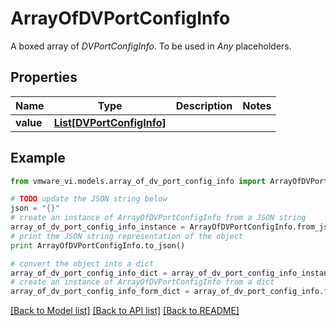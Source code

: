 # ArrayOfDVPortConfigInfo

A boxed array of *DVPortConfigInfo*. To be used in *Any* placeholders. 

## Properties
Name | Type | Description | Notes
------------ | ------------- | ------------- | -------------
**value** | [**List[DVPortConfigInfo]**](DVPortConfigInfo.md) |  | 

## Example

```python
from vmware_vi.models.array_of_dv_port_config_info import ArrayOfDVPortConfigInfo

# TODO update the JSON string below
json = "{}"
# create an instance of ArrayOfDVPortConfigInfo from a JSON string
array_of_dv_port_config_info_instance = ArrayOfDVPortConfigInfo.from_json(json)
# print the JSON string representation of the object
print ArrayOfDVPortConfigInfo.to_json()

# convert the object into a dict
array_of_dv_port_config_info_dict = array_of_dv_port_config_info_instance.to_dict()
# create an instance of ArrayOfDVPortConfigInfo from a dict
array_of_dv_port_config_info_form_dict = array_of_dv_port_config_info.from_dict(array_of_dv_port_config_info_dict)
```
[[Back to Model list]](../README.md#documentation-for-models) [[Back to API list]](../README.md#documentation-for-api-endpoints) [[Back to README]](../README.md)


